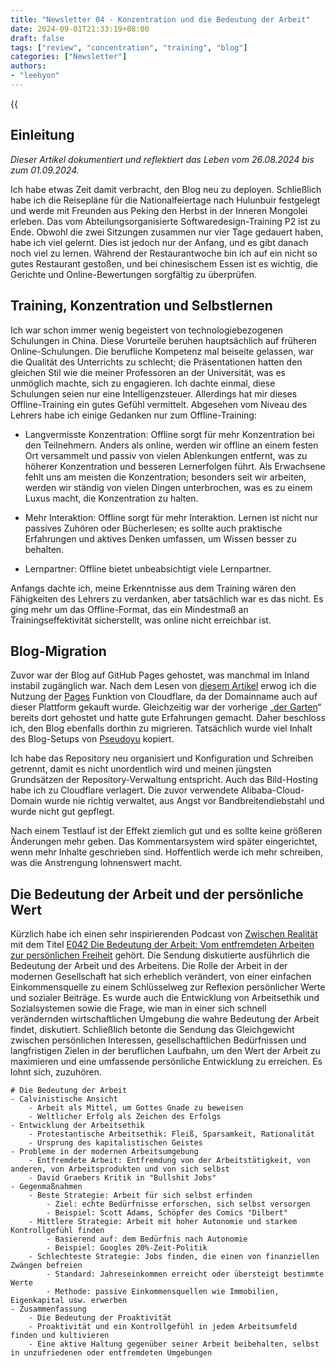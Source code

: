 ```yaml
---
title: "Newsletter 04 - Konzentration und die Bedeutung der Arbeit"
date: 2024-09-01T21:33:19+08:00
draft: false
tags: ["review", "concentration", "training", "blog"]
categories: ["Newsletter"]
authors:
- "leehyon"
---
```


{{<audio src="audio/life-live.mp3" caption="♪ Life Live - Mayday" >}}

## Einleitung

*Dieser Artikel dokumentiert und reflektiert das Leben vom 26.08.2024 bis zum 01.09.2024.*

Ich habe etwas Zeit damit verbracht, den Blog neu zu deployen. Schließlich habe ich die Reisepläne für die Nationalfeiertage nach Hulunbuir festgelegt und werde mit Freunden aus Peking den Herbst in der Inneren Mongolei erleben. Das vom Abteilungsorganisierte Softwaredesign-Training P2 ist zu Ende. Obwohl die zwei Sitzungen zusammen nur vier Tage gedauert haben, habe ich viel gelernt. Dies ist jedoch nur der Anfang, und es gibt danach noch viel zu lernen. Während der Restaurantwoche bin ich auf ein nicht so gutes Restaurant gestoßen, und bei chinesischem Essen ist es wichtig, die Gerichte und Online-Bewertungen sorgfältig zu überprüfen.

## Training, Konzentration und Selbstlernen

Ich war schon immer wenig begeistert von technologiebezogenen Schulungen in China. Diese Vorurteile beruhen hauptsächlich auf früheren Online-Schulungen. Die berufliche Kompetenz mal beiseite gelassen, war die Qualität des Unterrichts zu schlecht; die Präsentationen hatten den gleichen Stil wie die meiner Professoren an der Universität, was es unmöglich machte, sich zu engagieren. Ich dachte einmal, diese Schulungen seien nur eine Intelligenzsteuer. Allerdings hat mir dieses Offline-Training ein gutes Gefühl vermittelt. Abgesehen vom Niveau des Lehrers habe ich einige Gedanken nur zum Offline-Training:

- Langvermisste Konzentration: Offline sorgt für mehr Konzentration bei den Teilnehmern. Anders als online, werden wir offline an einem festen Ort versammelt und passiv von vielen Ablenkungen entfernt, was zu höherer Konzentration und besseren Lernerfolgen führt. Als Erwachsene fehlt uns am meisten die Konzentration; besonders seit wir arbeiten, werden wir ständig von vielen Dingen unterbrochen, was es zu einem Luxus macht, die Konzentration zu halten.
  
- Mehr Interaktion: Offline sorgt für mehr Interaktion. Lernen ist nicht nur passives Zuhören oder Bücherlesen; es sollte auch praktische Erfahrungen und aktives Denken umfassen, um Wissen besser zu behalten.
  
- Lernpartner: Offline bietet unbeabsichtigt viele Lernpartner.

Anfangs dachte ich, meine Erkenntnisse aus dem Training wären den Fähigkeiten des Lehrers zu verdanken, aber tatsächlich war es das nicht. Es ging mehr um das Offline-Format, das ein Mindestmaß an Trainingseffektivität sicherstellt, was online nicht erreichbar ist.

## Blog-Migration

Zuvor war der Blog auf GitHub Pages gehostet, was manchmal im Inland instabil zugänglich war. Nach dem Lesen von [diesem Artikel](https://www.pseudoyu.com/zh/2024/06/29/what_changed_in_my_blog_2024/) erwog ich die Nutzung der [Pages](https://pages.cloudflare.com/) Funktion von Cloudflare, da der Domainname auch auf dieser Plattform gekauft wurde. Gleichzeitig war der vorherige „[der Garten](https://garden.kohsruhe.com/)“ bereits dort gehostet und hatte gute Erfahrungen gemacht. Daher beschloss ich, den Blog ebenfalls dorthin zu migrieren. Tatsächlich wurde viel Inhalt des Blog-Setups von [Pseudoyu](https://www.pseudoyu.com/zh/) kopiert. 

Ich habe das Repository neu organisiert und Konfiguration und Schreiben getrennt, damit es nicht unordentlich wird und meinen jüngsten Grundsätzen der Repository-Verwaltung entspricht. Auch das Bild-Hosting habe ich zu Cloudflare verlagert. Die zuvor verwendete Alibaba-Cloud-Domain wurde nie richtig verwaltet, aus Angst vor Bandbreitendiebstahl und wurde nicht gut gepflegt.

Nach einem Testlauf ist der Effekt ziemlich gut und es sollte keine größeren Änderungen mehr geben. Das Kommentarsystem wird später eingerichtet, wenn mehr Inhalte geschrieben sind. Hoffentlich werde ich mehr schreiben, was die Anstrengung lohnenswert macht.

## Die Bedeutung der Arbeit und der persönliche Wert

Kürzlich habe ich einen sehr inspirierenden Podcast von [Zwischen Realität](https://www.xiaoyuzhoufm.com/podcast/652fda39f071cb959eef1af4) mit dem Titel [E042 Die Bedeutung der Arbeit: Vom entfremdeten Arbeiten zur persönlichen Freiheit](https://www.xiaoyuzhoufm.com/episode/66c4ac56db5e6d6bf9b98264) gehört. Die Sendung diskutierte ausführlich die Bedeutung der Arbeit und des Arbeitens. Die Rolle der Arbeit in der modernen Gesellschaft hat sich erheblich verändert, von einer einfachen Einkommensquelle zu einem Schlüsselweg zur Reflexion persönlicher Werte und sozialer Beiträge. Es wurde auch die Entwicklung von Arbeitsethik und Sozialsystemen sowie die Frage, wie man in einer sich schnell verändernden wirtschaftlichen Umgebung die wahre Bedeutung der Arbeit findet, diskutiert. Schließlich betonte die Sendung das Gleichgewicht zwischen persönlichen Interessen, gesellschaftlichen Bedürfnissen und langfristigen Zielen in der beruflichen Laufbahn, um den Wert der Arbeit zu maximieren und eine umfassende persönliche Entwicklung zu erreichen. Es lohnt sich, zuzuhören.

```markmap
# Die Bedeutung der Arbeit
- Calvinistische Ansicht
    - Arbeit als Mittel, um Gottes Gnade zu beweisen
    - Weltlicher Erfolg als Zeichen des Erfolgs
- Entwicklung der Arbeitsethik
    - Protestantische Arbeitsethik: Fleiß, Sparsamkeit, Rationalität
    - Ursprung des kapitalistischen Geistes
- Probleme in der modernen Arbeitsumgebung
    - Entfremdete Arbeit: Entfremdung von der Arbeitstätigkeit, von anderen, von Arbeitsprodukten und von sich selbst
    - David Graebers Kritik in "Bullshit Jobs"
- Gegenmaßnahmen
    - Beste Strategie: Arbeit für sich selbst erfinden
        - Ziel: echte Bedürfnisse erforschen, sich selbst versorgen
        - Beispiel: Scott Adams, Schöpfer des Comics "Dilbert"
    - Mittlere Strategie: Arbeit mit hoher Autonomie und starkem Kontrollgefühl finden
        - Basierend auf: dem Bedürfnis nach Autonomie
        - Beispiel: Googles 20%-Zeit-Politik
    - Schlechteste Strategie: Jobs finden, die einen von finanziellen Zwängen befreien
        - Standard: Jahreseinkommen erreicht oder übersteigt bestimmte Werte
        - Methode: passive Einkommensquellen wie Immobilien, Eigenkapital usw. erwerben
- Zusammenfassung
    - Die Bedeutung der Proaktivität
    - Proaktivität und ein Kontrollgefühl in jedem Arbeitsumfeld finden und kultivieren
    - Eine aktive Haltung gegenüber seiner Arbeit beibehalten, selbst in unzufriedenen oder entfremdeten Umgebungen
```